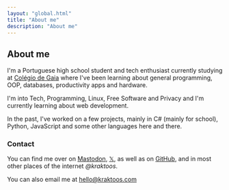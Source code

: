 ```yaml
---
layout: "global.html"
title: "About me"
description: "About me"
---
```


## About me

I'm a Portuguese high school student and tech enthusiast currently studying at [Colégio de Gaia](https://www.colgaia.pt) where I've been learning about general programming, OOP, databases, productivity apps and hardware.

I'm into Tech, Programming, Linux, Free Software and Privacy and I'm currently learning about web development.

In the past, I've worked on a few projects, mainly in C# (mainly for school), Python, JavaScript and some other languages here and there.

### Contact

You can find me over on [Mastodon](https://fosstodon.org/@kraktoos), [𝕏](https://x.com/kraktoos), as well as on [GitHub](https://github.com/kraktoos), and in most other places of the internet *@kraktoos*.

You can also email me at [hello@kraktoos.com](mailto:hello@kraktoos.com)